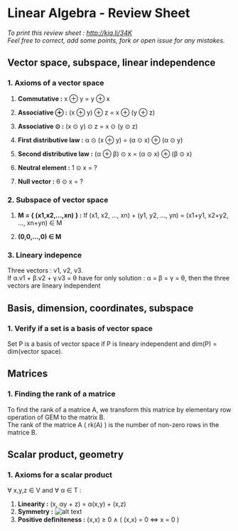 Linear Algebra - Review Sheet
=============================

*To print this review sheet : http://kiq.li/34K*  
*Feel free to correct, add some points, fork or open issue for any mistakes.*


Vector space, subspace, linear independence
-------------------------------------------

### 1. Axioms of a vector space

1. **Commutative :** x ⊕ y = y ⊕ x

2. **Associative ⊕ :** (x ⊕ y) ⊕ z = x ⊕ (y ⊕ z)

3. **Associative ⊙ :** (x ⊙ y) ⊙ z = x ⊙ (y ⊙ z)

4. **First distributive law :** α ⊙ (x ⊕ y) = (α ⊙ x) ⊕ (α ⊙ y)

5. **Second distributive law :** (α ⊕ β) ⊙ x = (α ⊙ x) ⊕ (β ⊙ x)

6. **Neutral element :** 1 ⊙ x = ?

7. **Null vector :** θ ⊙ x = ?

### 2. Subspace of vector space

1. **M = { (x1,x2,...,xn) } :** If (x1, x2, ..., xn) + (y1, y2, ..., yn) = (x1+y1, x2+y2, ..., xn+yn) ∈ M

2. **(0,0,...,0) ∈ M**

### 3. Lineary indepence

Three vectors : v1, v2, v3.  
If α.v1 + β.v2 + γ.v3 = θ have for only solution : α = β = γ = θ, then the three vectors are lineary independent

Basis, dimension, coordinates, subspace
---------------------------------------

### 1. Verify if a set is a basis of vector space

Set P is a basis of vector space if P is lineary independent and dim(P) = dim(vector space).

Matrices
--------

### 1. Finding the rank of a matrice

To find the rank of a matrice A, we transform this matrice by elementary row operation of GEM to the matrix B.  
The rank of the matrice A ( rk(A) ) is the number of non-zero rows in the matrice B.

Scalar product, geometry
------------------------

### 1. Axioms for a scalar product

∀ x,y,z ∈ V and ∀ α ∈ T :

1. **Linearity :** (x, αy + z) = α(x,y) + (x,z)
2. **Symmetry :**
  ![alt text](http://i.imgur.com/FPUkDTz.png)
3. **Positive deﬁniteness :** (x,x) ≥ 0 ∧ ( (x,x) = 0 ⇔ x = 0 )
